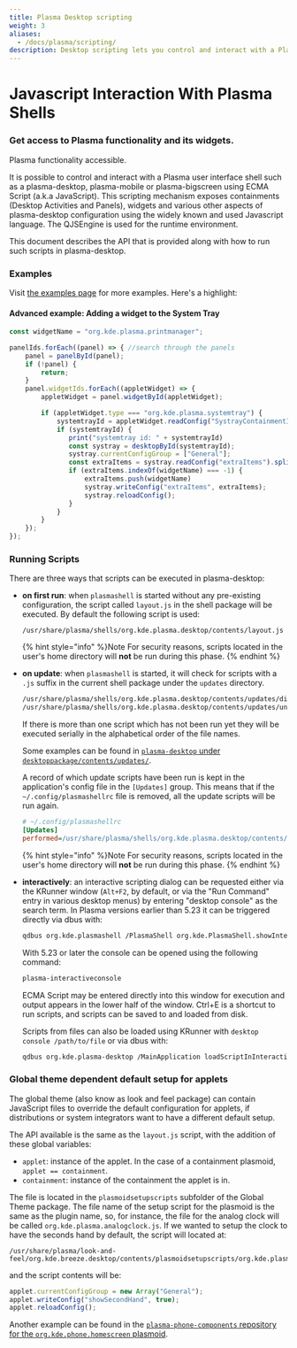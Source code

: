 ```yaml
---
title: Plasma Desktop scripting
weight: 3
aliases:
  - /docs/plasma/scripting/
description: Desktop scripting lets you control and interact with a Plasma user interface
---
```


# Javascript Interaction With Plasma Shells

### Get access to Plasma functionality and its widgets.

Plasma functionality accessible.

It is possible to control and interact with a Plasma user interface shell such as a plasma-desktop, plasma-mobile or plasma-bigscreen using ECMA Script (a.k.a JavaScript). This scripting mechanism exposes containments (Desktop Activities and Panels), widgets and various other aspects of plasma-desktop configuration using the widely known and used Javascript language. The QJSEngine is used for the runtime environment.

This document describes the API that is provided along with how to run such scripts in plasma-desktop.

### Examples

Visit [the examples page](../../../content/docs/plasma/scripting/examples/) for more examples. Here's a highlight:

#### Advanced example: Adding a widget to the System Tray

```js
const widgetName = "org.kde.plasma.printmanager";

panelIds.forEach((panel) => { //search through the panels
    panel = panelById(panel);
    if (!panel) {
        return;
    }
    panel.widgetIds.forEach((appletWidget) => {
        appletWidget = panel.widgetById(appletWidget);

        if (appletWidget.type === "org.kde.plasma.systemtray") {
            systemtrayId = appletWidget.readConfig("SystrayContainmentId");
            if (systemtrayId) {
               print("systemtray id: " + systemtrayId)
               const systray = desktopById(systemtrayId);
               systray.currentConfigGroup = ["General"];
               const extraItems = systray.readConfig("extraItems").split(",");
               if (extraItems.indexOf(widgetName) === -1) {
                   extraItems.push(widgetName)
                   systray.writeConfig("extraItems", extraItems);
                   systray.reloadConfig();
               }
            }
        }
    });
});
```

### Running Scripts

There are three ways that scripts can be executed in plasma-desktop:

*   **on first run**: when `plasmashell` is started without any pre-existing configuration, the script called `layout.js` in the shell package will be executed. By default the following script is used:

    ```
    /usr/share/plasma/shells/org.kde.plasma.desktop/contents/layout.js
    ```

    {% hint style="info" %}Note For security reasons, scripts located in the user's home directory will **not** be run during this phase. {% endhint %}
*   **on update**: when `plasmashell` is started, it will check for scripts with a `.js` suffix in the current shell package under the `updates` directory.

    ```bash
    /usr/share/plasma/shells/org.kde.plasma.desktop/contents/updates/digitalclock_rename_timezonedisplay_key.js
    /usr/share/plasma/shells/org.kde.plasma.desktop/contents/updates/unlock_widgets.js
    ```

    If there is more than one script which has not been run yet they will be executed serially in the alphabetical order of the file names.

    Some examples can be found in [`plasma-desktop` under `desktoppackage/contents/updates/`](https://invent.kde.org/plasma/plasma-desktop/-/tree/master/desktoppackage/contents/updates).

    A record of which update scripts have been run is kept in the application's config file in the `[Updates]` group. This means that if the `~/.config/plasmashellrc` file is removed, all the update scripts will be run again.

    ```ini
    # ~/.config/plasmashellrc
    [Updates]
    performed=/usr/share/plasma/shells/org.kde.plasma.desktop/contents/updates/obsolete_kickoffrc.js,/usr/share/plasma/shells/org.kde.plasma.desktop/contents/updates/unlock_widgets.js
    ```

    {% hint style="info" %}Note For security reasons, scripts located in the user's home directory will **not** be run during this phase. {% endhint %}
*   **interactively**: an interactive scripting dialog can be requested either via the KRunner window (`Alt+F2`, by default, or via the "Run Command" entry in various desktop menus) by entering "desktop console" as the search term. In Plasma versions earlier than 5.23 it can be triggered directly via dbus with:

    ```bash
    qdbus org.kde.plasmashell /PlasmaShell org.kde.PlasmaShell.showInteractiveKWinConsole
    ```

    With 5.23 or later the console can be opened using the following command:

    ```bash
    plasma-interactiveconsole
    ```

    ECMA Script may be entered directly into this window for execution and output appears in the lower half of the window. Ctrl+E is a shortcut to run scripts, and scripts can be saved to and loaded from disk.

    Scripts from files can also be loaded using KRunner with `desktop console /path/to/file` or via dbus with:

    ```bash
    qdbus org.kde.plasma-desktop /MainApplication loadScriptInInteractiveConsole /path/to/file
    ```

### Global theme dependent default setup for applets

The global theme (also know as look and feel package) can contain JavaScript files to override the default configuration for applets, if distributions or system integrators want to have a different default setup.

The API available is the same as the `layout.js` script, with the addition of these global variables:

* `applet`: instance of the applet. In the case of a containment plasmoid, `applet == containment`.
* `containment`: instance of the containment the applet is in.

The file is located in the `plasmoidsetupscripts` subfolder of the Global Theme package. The file name of the setup script for the plasmoid is the same as the plugin name, so, for instance, the file for the analog clock will be called `org.kde.plasma.analogclock.js`. If we wanted to setup the clock to have the seconds hand by default, the script will located at:

```
/usr/share/plasma/look-and-feel/org.kde.breeze.desktop/contents/plasmoidsetupscripts/org.kde.plasma.analogclock.js
```

and the script contents will be:

```js
applet.currentConfigGroup = new Array("General");
applet.writeConfig("showSecondHand", true);
applet.reloadConfig();
```

Another example can be found in the [`plasma-phone-components` repository for the `org.kde.phone.homescreen` plasmoid](https://invent.kde.org/plasma/plasma-phone-components/-/blob/master/look-and-feel/contents/plasmoidsetupscripts/org.kde.phone.homescreen.js).
